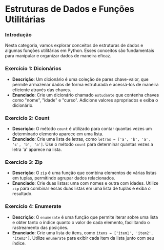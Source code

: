 # Estruturas de Dados e Funções Utilitárias

### Introdução
Nesta categoria, vamos explorar conceitos de estruturas de dados e algumas funções utilitárias em Python. Esses conceitos são fundamentais para manipular e organizar dados de maneira eficaz.

### Exercício 1: Dicionários
- **Descrição**: Um dicionário é uma coleção de pares chave-valor, que permite armazenar dados de forma estruturada e acessá-los de maneira eficiente através das chaves.
- **Enunciado**: Crie um dicionário chamado `estudante` que contenha chaves como "nome", "idade" e "curso". Adicione valores apropriados e exiba o dicionário.

### Exercício 2: Count
- **Descrição**: O método `count` é utilizado para contar quantas vezes um determinado elemento aparece em uma lista.
- **Enunciado**: Crie uma lista de letras, como `letras = ['a', 'b', 'a', 'c', 'b', 'a']`. Use o método `count` para determinar quantas vezes a letra 'a' aparece na lista.

### Exercício 3: Zip
- **Descrição**: O `zip` é uma função que combina elementos de várias listas em tuplas, permitindo agrupar dados relacionados.
- **Enunciado**: Crie duas listas: uma com nomes e outra com idades. Utilize `zip` para combinar essas duas listas em uma lista de tuplas e exiba o resultado.

### Exercício 4: Enumerate
- **Descrição**: O `enumerate` é uma função que permite iterar sobre uma lista e obter tanto o índice quanto o valor de cada elemento, facilitando o rastreamento das posições.
- **Enunciado**: Crie uma lista de itens, como `itens = ['item1', 'item2', 'item3']`. Utilize `enumerate` para exibir cada item da lista junto com seu índice.
